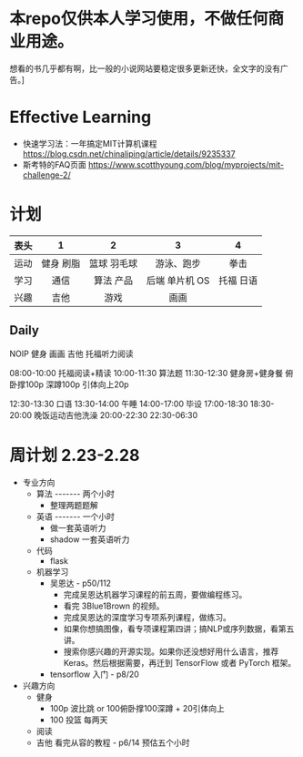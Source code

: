 # 本repo仅供本人学习使用，不做任何商业用途。
想看的书几乎都有啊，比一般的小说网站要稳定很多更新还快，全文字的没有广告。]

# Effective Learning

- 快速学习法：一年搞定MIT计算机课程 https://blog.csdn.net/chinaliping/article/details/9235337
- 斯考特的FAQ页面 https://www.scotthyoung.com/blog/myprojects/mit-challenge-2/

# 计划
| 表头 | 1 | 2 | 3 | 4 |
|:---:|:----:|:----:|:----:|:---:|
| 运动 | 健身 刷脂 | 篮球 羽毛球 | 游泳、跑步 | 拳击 |
| 学习 | 通信 | 算法 产品 | 后端 单片机 OS | 托福 日语 |
| 兴趣 | 吉他 | 游戏 | 画画 |
##  Daily
NOIP 健身 画画 吉他 托福听力阅读 

08:00-10:00 托福阅读+精读
10:00-11:30 算法题
11:30-12:30 健身房+健身餐
俯卧撑100p 深蹲100p 引体向上20p

12:30-13:30 口语
13:30-14:00 午睡
14:00-17:00 毕设
17:00-18:30 
18:30-20:00 晚饭运动吉他洗澡
20:00-22:30 
22:30-06:30

# 周计划 2.23-2.28
* 专业方向
    * 算法 ------- 两个小时
        * 整理两题题解
    * 英语 ------- 一个小时
        * 做一套英语听力
        * shadow 一套英语听力
    * 代码
        * flask
    * 机器学习
        * 吴恩达             - p50/112
            * 完成吴恩达机器学习课程的前五周，要做编程练习。
            * 看完 3Blue1Brown 的视频。
            * 完成吴恩达的深度学习专项系列课程，做练习。
            * 如果你想搞图像，看专项课程第四讲；搞NLP或序列数据，看第五讲。
            * 搜索你感兴趣的开源实现。如果你还没想好用什么语言，推荐Keras。然后根据需要，再迁到 TensorFlow 或者 PyTorch 框架。
        * tensorflow 入门   - p8/20
* 兴趣方向
    * 健身
        * 100p 波比跳 or 100俯卧撑100深蹲 + 20引体向上
        * 100 投篮 每两天
    * 阅读
    * 吉他 看完从容的教程 - p6/14 预估五个小时
